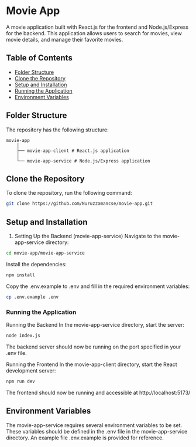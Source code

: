 # Movie App

A movie application built with React.js for the frontend and Node.js/Express for the backend. This application allows users to search for movies, view movie details, and manage their favorite movies.

## Table of Contents
- [Folder Structure](#folder-structure)
- [Clone the Repository](#clone-the-repository)
- [Setup and Installation](#setup-and-installation)
- [Running the Application](#running-the-application)
- [Environment Variables](#environment-variables)

## Folder Structure

The repository has the following structure:
```
movie-app
    │
    ├── movie-app-client # React.js application
    │
    └── movie-app-service # Node.js/Express application
```


## Clone the Repository

To clone the repository, run the following command:

```bash
git clone https://github.com/Nuruzzamancse/movie-app.git
```

## Setup and Installation
1. Setting Up the Backend (movie-app-service)
Navigate to the movie-app-service directory:

```bash
cd movie-app/movie-app-service
```
Install the dependencies:

```bash
npm install
```
Copy the .env.example to .env and fill in the required environment variables:

```bash
cp .env.example .env
```

### Running the Application
Running the Backend
In the movie-app-service directory, start the server:

```bash
node index.js
```
The backend server should now be running on the port specified in your .env file.

Running the Frontend
In the movie-app-client directory, start the React development server:

```bash
npm run dev
```
The frontend should now be running and accessible at http://localhost:5173/

## Environment Variables
The movie-app-service requires several environment variables to be set. These variables should be defined in the .env file in the movie-app-service directory. An example file .env.example is provided for reference.

